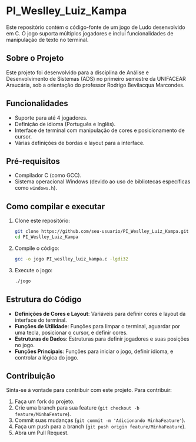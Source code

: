 # PI_Weslley_Luiz_Kampa

Este repositório contém o código-fonte de um jogo de Ludo desenvolvido em C. O jogo suporta múltiplos jogadores e inclui funcionalidades de manipulação de texto no terminal.

## Sobre o Projeto

Este projeto foi desenvolvido para a disciplina de Análise e Desenvolvimento de Sistemas (ADS) no primeiro semestre da UNIFACEAR Araucária, sob a orientação do professor Rodrigo Bevilacqua Marcondes.

## Funcionalidades

- Suporte para até 4 jogadores.
- Definição de idioma (Português e Inglês).
- Interface de terminal com manipulação de cores e posicionamento de cursor.
- Várias definições de bordas e layout para a interface.

## Pré-requisitos

- Compilador C (como GCC).
- Sistema operacional Windows (devido ao uso de bibliotecas específicas como `windows.h`).

## Como compilar e executar

1. Clone este repositório:
    ```sh
    git clone https://github.com/seu-usuario/PI_Weslley_Luiz_Kampa.git
    cd PI_Weslley_Luiz_Kampa
    ```

2. Compile o código:
    ```sh
    gcc -o jogo PI_weslley_luiz_kampa.c -lgdi32
    ```

3. Execute o jogo:
    ```sh
    ./jogo
    ```

## Estrutura do Código

- **Definições de Cores e Layout**: Variáveis para definir cores e layout da interface do terminal.
- **Funções de Utilidade**: Funções para limpar o terminal, aguardar por uma tecla, posicionar o cursor, e definir cores.
- **Estruturas de Dados**: Estruturas para definir jogadores e suas posições no jogo.
- **Funções Principais**: Funções para iniciar o jogo, definir idioma, e controlar a lógica do jogo.

## Contribuição

Sinta-se à vontade para contribuir com este projeto. Para contribuir:

1. Faça um fork do projeto.
2. Crie uma branch para sua feature (`git checkout -b feature/MinhaFeature`).
3. Commit suas mudanças (`git commit -m 'Adicionando MinhaFeature'`).
4. Faça um push para a branch (`git push origin feature/MinhaFeature`).
5. Abra um Pull Request.
